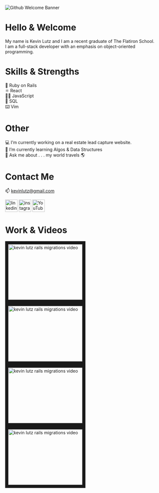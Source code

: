 ![Github Welcome Banner](https://user-images.githubusercontent.com/29030980/147273699-37d3800a-7068-45c4-9a12-9cf2419b5ce6.png)

# Hello & Welcome
My name is Kevin Lutz and I am a recent graduate of The Flatiron School. </br>
I am a full-stack developer with an emphasis on object-oriented programming.

# Skills & Strengths
💎 Ruby on Rails </br>
⚛️ React </br>
👨‍💻 JavaScript </br>
💾 SQL </br>
⌨️ Vim

# Other
💻 I’m currently working on a real estate lead capture website. </br>
🌱 I’m currently learning Algos & Data Structures </br>
💬 Ask me about . . . my world travels 🌎</br>

# Contact Me
📫 kevinlutz@gmail.com 


[<img src='https://cdn.jsdelivr.net/npm/simple-icons@3.0.1/icons/linkedin.svg' alt='linkedin' height='40'>](https://www.linkedin.com/in/kevinjameslutz/)  [<img src='https://cdn.jsdelivr.net/npm/simple-icons@3.0.1/icons/instagram.svg' alt='instagram' height='40'>](https://www.instagram.com/mrorangecounty/)  [<img src='https://cdn.jsdelivr.net/npm/simple-icons@3.0.1/icons/youtube.svg' alt='YouTube' height='40'>](https://www.youtube.com/watch?v=yz29TOuqG9I&t=1s)  

# Work & Videos
<a href="https://www.youtube.com/watch?v=yz29TOuqG9I&t=7s" target="_blank"><img src="https://user-images.githubusercontent.com/29030980/147279226-7ccc2c15-5b42-4811-9fdc-cebaac00153f.png" 
alt="kevin lutz rails migrations video" width="240" height="180" border="10" /></a>
<a href="https://www.youtube.com/watch?v=iWAdWwh0xI0&t=42s" target="_blank"><img src="https://user-images.githubusercontent.com/29030980/147280593-b673a3c7-1f54-49c3-9cef-d6402aa85937.png" 
alt="kevin lutz rails migrations video" width="240" height="180" border="10" /></a>
<a href="https://www.youtube.com/watch?v=jCh6qm80olk" target="_blank"><img src="https://user-images.githubusercontent.com/29030980/147280717-1e9dc69e-d891-4d23-9439-30fb852de1ca.png" 
alt="kevin lutz rails migrations video" width="240" height="180" border="10" /></a>
<a href="https://drive.google.com/file/d/1gQLV_B9w_xUGMS216LEZk7A_JnxGLmPp/view?usp=sharing" target="_blank"><img src="https://user-images.githubusercontent.com/29030980/147280464-d5466dc1-16f1-488e-aca5-6671a5a44a16.png" 
alt="kevin lutz rails migrations video" width="240" height="180" border="10" /></a>
